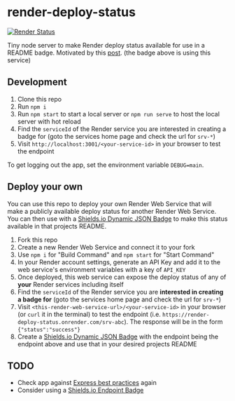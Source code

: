 # render-deploy-status
[![Render Status](https://img.shields.io/badge/dynamic/json?url=https%3A%2F%2Frender-deploy-status.onrender.com%2Fsrv-cl99855o7jlc73bgmoj0&query=%24.status&style=flat-square&logo=Render&label=Render)](https://dashboard.render.com/web/srv-cl99855o7jlc73bgmoj0)

Tiny node server to make Render deploy status available for use in a README badge. Motivated by this [post](https://community.render.com/t/any-way-to-export-render-com-deployment-status-as-status-badges/4520). (the badge above is using this service)

## Development

1. Clone this repo
2. Run `npm i`
3. Run `npm start` to start a local server or `npm run serve` to host the local server with hot reload
4. Find the `serviceId` of the Render service you are interested in creating a badge for (goto the services home page and check the url for `srv-*`)
5. Visit `http://localhost:3001/<your-service-id>` in your browser to test the endpoint

To get logging out the app, set the environment variable `DEBUG=main`.

## Deploy your own

You can use this repo to deploy your own Render Web Service that will make a publicly available deploy status for another Render Web Service. You can then use with a [Shields.io Dynamic JSON Badge](https://shields.io/badges/dynamic-json-badge) to make this status available in that projects README.

1. Fork this repo
2. Create a new Render Web Service and connect it to your fork
3. Use `npm i` for "Build Command" and `npm start` for "Start Command"
4. In your Render account settings, generate an API Key and add it to the web service's environment variables with a key of `API_KEY`
5. Once deployed, this web service can expose the deploy status of any of **your** Render services including itself
6. Find the `serviceId` of the Render service you are **interested in creating a badge for** (goto the services home page and check the url for `srv-*`)
7. Visit `<this-render-web-service-url>/<your-service-id>` in your browser (or `curl` it in the terminal) to test the endpoint (i.e. `https://render-deploy-status.onrender.com/srv-abc`). The response will be in the form `{"status":"success"}`
8. Create a [Shields.io Dynamic JSON Badge](https://shields.io/badges/dynamic-json-badge) with the endpoint being the endpoint above and use that in your desired projects README

## TODO

- Check app against [Express best practices](https://expressjs.com/en/advanced/best-practice-performance.html#set-node_env-to-production) again
- Consider using a [Shields.io Endpoint Badge](https://shields.io/badges/endpoint-badge)


